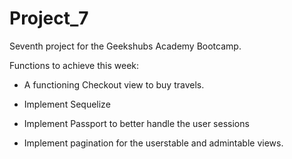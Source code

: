 # Project_7

Seventh project for the Geekshubs Academy Bootcamp.

Functions to achieve this week:

  - A functioning Checkout view to buy travels.
  
  - Implement Sequelize
  
  - Implement Passport to better handle the user sessions
  
  - Implement pagination for the userstable and admintable views.
  
 
